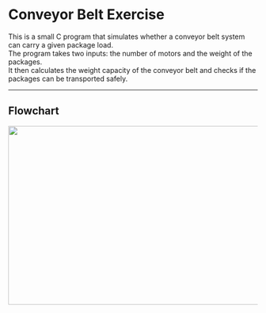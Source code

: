 # Conveyor Belt Exercise

This is a small C program that simulates whether a conveyor belt system can carry a given package load.  
The program takes two inputs: the number of motors and the weight of the packages.  
It then calculates the weight capacity of the conveyor belt and checks if the packages can be transported safely.

---

## Flowchart

<p align="center">
  <img width="1251" height="361" alt="Conveyor belt drawio" src="https://github.com/user-attachments/assets/1d080a37-35bd-4660-b822-67e0aa039646" />
</p>
